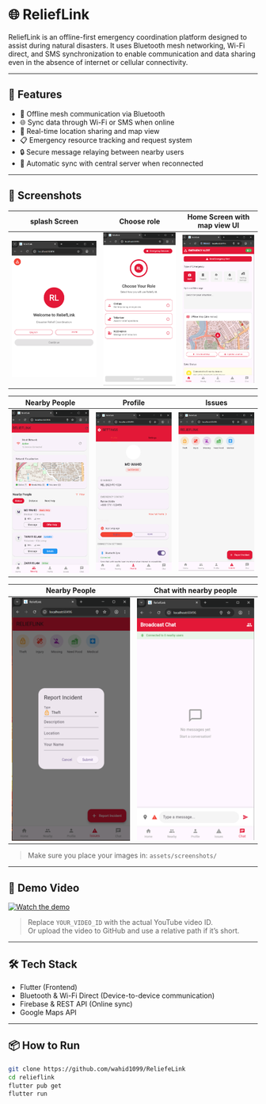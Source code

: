 # 🌐 ReliefLink

ReliefLink is an offline-first emergency coordination platform designed to assist during natural disasters. It uses Bluetooth mesh networking, Wi-Fi direct, and SMS synchronization to enable communication and data sharing even in the absence of internet or cellular connectivity.

---

## 🚀 Features

- 📡 Offline mesh communication via Bluetooth
- 🌐 Sync data through Wi-Fi or SMS when online
- 📍 Real-time location sharing and map view
- 📋 Emergency resource tracking and request system
- 🔒 Secure message relaying between nearby users
- 🔄 Automatic sync with central server when reconnected

---

## 📱 Screenshots

| splash Screen                      | Choose role                       | Home Screen with map view UI       |
| ---------------------------------- | --------------------------------- | ---------------------------------- |
| ![Home](assets/screenshots/s1.png) | ![Map](assets/screenshots/s2.png) | ![Chat](assets/screenshots/s3.png) |

| Nearby People                      | Profile                           | Issues                             |
| ---------------------------------- | --------------------------------- | ---------------------------------- |
| ![Home](assets/screenshots/s4.png) | ![Map](assets/screenshots/s5.png) | ![Chat](assets/screenshots/s6.png) |

| Nearby People                      | Chat with nearby people           |
| ---------------------------------- | --------------------------------- |
| ![Home](assets/screenshots/s7.png) | ![Map](assets/screenshots/s8.png) |

> Make sure you place your images in: `assets/screenshots/`

---

## 🎥 Demo Video

[![Watch the demo](https://img.youtube.com/vi/YOUR_VIDEO_ID/0.jpg)](https://www.youtube.com/watch?v=YOUR_VIDEO_ID)

> Replace `YOUR_VIDEO_ID` with the actual YouTube video ID.  
> Or upload the video to GitHub and use a relative path if it’s short.

---

## 🛠️ Tech Stack

- Flutter (Frontend)
- Bluetooth & Wi-Fi Direct (Device-to-device communication)
- Firebase & REST API (Online sync)
- Google Maps API

---

## 📦 How to Run

```bash
git clone https://github.com/wahid1099/ReliefeLink
cd relieflink
flutter pub get
flutter run
```
